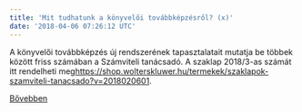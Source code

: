 ```yaml
---
title: 'Mit tudhatunk a könyvelői továbbképzésről? (x)'
date: '2018-04-06 07:26:12 UTC'
---
```


A könyvelői továbbképzés új rendszerének tapasztalatait mutatja be többek között friss számában a Számviteli tanácsadó. A szaklap 2018/3-as számát itt rendelheti meg<https://shop.wolterskluwer.hu/termekek/szaklapok-szamviteli-tanacsado?v=2018020601>.


[Bővebben](https://ift.tt/2q841pQ)
